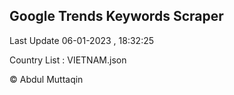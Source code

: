 

## Google Trends Keywords Scraper 
 
Last Update 06-01-2023 , 18:32:25

Country List :
VIETNAM.json



© Abdul Muttaqin 

